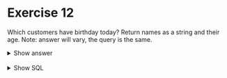 # Exercise 12

Which customers have birthday today? Return names as a string and their age. Note: answer will vary, the
query is the same.

<details>
<summary>Show answer</summary>

![img_11.png](img_11.png)

</details>

<br/>

<details>
<summary>Show SQL</summary>

```sql
SELECT  CONCAT_WS(' ', first_name, middle_name, last_name) AS fulle_name,
        DATE_PART('year', AGE(birthdate)) AS age
FROM customer
WHERE DATE_PART('day', birthdate) = DATE_PART('day', CURRENT_TIMESTAMP)
    AND DATE_PART('month', birthdate) = DATE_PART('month', CURRENT_TIMESTAMP);
```

</details>
